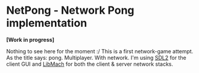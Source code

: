 # NetPong - Network Pong implementation

**[Work in progress]**

Nothing to see here for the moment :/
This is a first network-game attempt.
As the title says: pong. Multiplayer. With network.
I'm using [SDL2](https://www.libsdl.org/) for the client GUI and
[LibMach](https://github.com/Derjik/LibMach) for both the client & server
network stacks.
